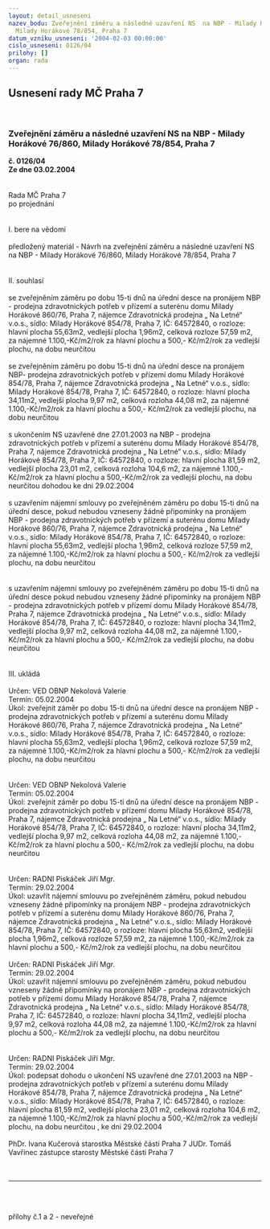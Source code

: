 ```yaml
---
layout: detail_usneseni
nazev_bodu: Zveřejnění záměru a následné uzavření NS  na NBP - Milady Horákové 76/860,
  Milady Horákové 78/854, Praha 7
datum_vzniku_usneseni: '2004-02-03 00:00:00'
cislo_usneseni: 0126/04
prilohy: []
organ: rada
---
```

<div id="ucUsn_pList" class="usn">
	<span><h2>Usnesení rady MČ Praha 7 </h2>
<br></span><div class="standBody">
<span><h3>Zveřejnění záměru a následné uzavření NS  na NBP - Milady Horákové 76/860, Milady Horákové 78/854, Praha 7</h3></span><div class="center">
		<strong>č. 0126/04</strong><br>
	</div>
<div class="center">
		<strong>Ze dne 03.02.2004</strong><br><br>
	</div>
<br>Rada MČ Praha 7 <br>po projednání <br><br><br>I. bere na vědomí <br><br>předložený materiál - Návrh na zveřejnění záměru a následné uzavření NS na NBP - Milady Horákové 76/860, Milady Horákové 78/854, Praha 7 <br><br><br>II. souhlasí <br><br>se zveřejněním záměru po dobu 15-ti dnů na úřední desce na pronájem NBP - prodejna zdravotnických potřeb v přízemí a suterénu domu Milady Horákové 860/76, Praha 7, nájemce Zdravotnická prodejna „ Na Letné“ v.o.s., sídlo: Milady Horákové 854/78, Praha 7, IČ: 64572840, o rozloze: hlavní plocha 55,63m2, vedlejší plocha 1,96m2, celková rozloze 57,59 m2, za nájemné 1.100,-Kč/m2/rok za hlavní plochu a 500,- Kč/m2/rok za vedlejší plochu, na dobu neurčitou <br><br>se zveřejněním záměru po dobu 15-ti dnů na úřední desce na pronájem NBP- prodejna zdravotnických potřeb v přízemí domu Milady Horákové 854/78, Praha 7, nájemce Zdravotnická prodejna „ Na Letné“ v.o.s., sídlo: Milady Horákové 854/78, Praha 7, IČ: 64572840, o rozloze: hlavní plocha 34,11m2, vedlejší plocha 9,97 m2, celková rozloha 44,08 m2, za nájemné 1.100,-Kč/m2/rok za hlavní plochu a 500,- Kč/m2/rok za vedlejší plochu, na dobu neurčitou <br><br>s ukončením NS uzavřené dne 27.01.2003 na NBP - prodejna zdravotnických potřeb v přízemí a suterénu domu Milady Horákové 854/78, Praha 7, nájemce Zdravotnická prodejna „ Na Letné“ v.o.s., sídlo: Milady Horákové 854/78, Praha 7, IČ: 64572840, o rozloze: hlavní plocha 81,59 m2, vedlejší plocha 23,01 m2, celková rozloha 104,6 m2, za nájemné 1.100,-Kč/m2/rok za hlavní plochu a 500,-Kč/m2/rok za vedlejší plochu, na dobu neurčitou dohodou ke dni 29.02.2004 <br><br>s uzavřením nájemní smlouvy po zveřejněném záměru po dobu 15-ti dnů na úřední desce, pokud nebudou vzneseny žádné připomínky na pronájem NBP - prodejna zdravotnických potřeb v přízemí a suterénu domu Milady Horákové 860/76, Praha 7, nájemce Zdravotnická prodejna „ Na Letné“ v.o.s., sídlo: Milady Horákové 854/78, Praha 7, IČ: 64572840, o rozloze: hlavní plocha 55,63m2, vedlejší plocha 1,96m2, celková rozloze 57,59 m2, za nájemné 1.100,-Kč/m2/rok za hlavní plochu a 500,- Kč/m2/rok za vedlejší plochu, na dobu neurčitou <br><br><br>s uzavřením nájemní smlouvy po zveřejněném záměru po dobu 15-ti dnů na úřední desce pokud nebudou vzneseny žádné připomínky na pronájem NBP - prodejna zdravotnických potřeb v přízemí domu Milady Horákové 854/78, Praha 7, nájemce Zdravotnická prodejna „ Na Letné“ v.o.s., sídlo: Milady Horákové 854/78, Praha 7, IČ: 64572840, o rozloze: hlavní plocha 34,11m2, vedlejší plocha 9,97 m2, celková rozloha 44,08 m2, za nájemné 1.100,-Kč/m2/rok za hlavní plochu a 500,- Kč/m2/rok za vedlejší plochu, na dobu neurčitou <br><br><br>III. ukládá <br><br>Určen: VED OBNP Nekolová Valerie <br>Termín: 05.02.2004 <br>Úkol: zveřejnit záměr po dobu 15-ti dnů na úřední desce na pronájem NBP - prodejna zdravotnických potřeb v přízemí a suterénu domu Milady Horákové 860/76, Praha 7, nájemce Zdravotnická prodejna „ Na Letné“ v.o.s., sídlo: Milady Horákové 854/78, Praha 7, IČ: 64572840, o rozloze: hlavní plocha 55,63m2, vedlejší plocha 1,96m2, celková rozloze 57,59 m2, za nájemné 1.100,-Kč/m2/rok za hlavní plochu a 500,- Kč/m2/rok za vedlejší plochu, na dobu neurčitou <br><br><br>Určen: VED OBNP Nekolová Valerie <br>Termín: 05.02.2004 <br>Úkol: zveřejnit záměr po dobu 15-ti dnů na úřední desce na pronájem NBP - prodejna zdravotnických potřeb v přízemí domu Milady Horákové 854/78, Praha 7, nájemce Zdravotnická prodejna „ Na Letné“ v.o.s., sídlo: Milady Horákové 854/78, Praha 7, IČ: 64572840, o rozloze: hlavní plocha 34,11m2, vedlejší plocha 9,97 m2, celková rozloha 44,08 m2, za nájemné 1.100,-Kč/m2/rok za hlavní plochu a 500,- Kč/m2/rok za vedlejší plochu, na dobu neurčitou <br><br><br>Určen: RADNI Piskáček Jiří Mgr. <br>Termín: 29.02.2004 <br>Úkol: uzavřít nájemní smlouvu po zveřejněném záměru, pokud nebudou vzneseny žádné připomínky na pronájem NBP - prodejna zdravotnických potřeb v přízemí a suterénu domu Milady Horákové 860/76, Praha 7, nájemce Zdravotnická prodejna „ Na Letné“ v.o.s., sídlo: Milady Horákové 854/78, Praha 7, IČ: 64572840, o rozloze: hlavní plocha 55,63m2, vedlejší plocha 1,96m2, celková rozloze 57,59 m2, za nájemné 1.100,-Kč/m2/rok za hlavní plochu a 500,- Kč/m2/rok za vedlejší plochu, na dobu neurčitou <br><br>Určen: RADNI Piskáček Jiří Mgr. <br>Termín: 29.02.2004 <br>Úkol: uzavřít nájemní smlouvu po zveřejněném záměru, pokud nebudou vzneseny žádné připomínky na pronájem NBP - prodejna zdravotnických potřeb v přízemí domu Milady Horákové 854/78, Praha 7, nájemce Zdravotnická prodejna „ Na Letné“ v.o.s., sídlo: Milady Horákové 854/78, Praha 7, IČ: 64572840, o rozloze: hlavní plocha 34,11m2, vedlejší plocha 9,97 m2, celková rozloha 44,08 m2, za nájemné 1.100,-Kč/m2/rok za hlavní plochu a 500,- Kč/m2/rok za vedlejší plochu, na dobu neurčitou <br><br><br>Určen: RADNI Piskáček Jiří Mgr. <br>Termín: 29.02.2004 <br>Úkol: podepsat dohodu o ukončení NS uzavřené dne 27.01.2003 na NBP - prodejna zdravotnických potřeb v přízemí a suterénu domu Milady Horákové 854/78, Praha 7, nájemce Zdravotnická prodejna „ Na Letné“ v.o.s., sídlo: Milady Horákové 854/78, Praha 7, IČ: 64572840, o rozloze: hlavní plocha 81,59 m2, vedlejší plocha 23,01 m2, celková rozloha 104,6 m2, za nájemné 1.100,-Kč/m2/rok za hlavní plochu a 500,-Kč/m2/rok za vedlejší plochu, na dobu neurčitou , ke dni 29.02.2004 <br><br>PhDr. Ivana Kučerová starostka Městské části Praha 7 JUDr. Tomáš Vavřinec zástupce starosty Městské části Praha 7 <br><br><br><hr>
<br><br><p>přílohy č.1 a 2 - neveřejné</p>
<br>
</div>
</div>